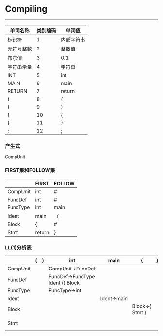 # Compiling
***
单词名称|类别编码|单词值
-------|-------|------
标识符|1|内部字符串
无符号整数|2|整数值
布尔值|3|0/1
字符串常量|4|字符串
INT|5|int
MAIN|6|main
RETURN|7|return
(|8|(
)|9|)
{|10|{
}|11|}
;|12|;

### 产生式
CompUnit

### FIRST集和FOLLOW集
|          | FIRST  | FOLLOW |
| -------- | ------ | ------ |
| CompUnit | int    | #      |
| FuncDef  | int    | #      |
| FuncType | int    | main   |
| Ident    | main   | （     |
| Block    | {      | #      |
| Stmt     | return | }      |

### LL(1)分析表
|          | (    | )    | int                                 | main           | {                  | }    | return                   | Number | ;    |
| -------- | ---- | ---- | ----------------------------------- | -------------- | ------------------ | ---- | ------------------------ | ------ | ---- |
| CompUnit |      |      | CompUnit$\to$FuncDef                |                |                    |      |                          |        |      |
| FuncDef  |      |      | FuncDef$\to$FuncType Ident () Block |                |                    |      |                          |        |      |
| FuncType |      |      | FuncType$\to$int                    |                |                    |      |                          |        |      |
| Ident    |      |      |                                     | Ident$\to$main |                    |      |                          |        |      |
| Block    |      |      |                                     |                | Block$\to${ Stmt } |      |                          |        |      |
| Stmt     |      |      |                                     |                |                    |      | Stmt$\to$return Number ; |        |      |

